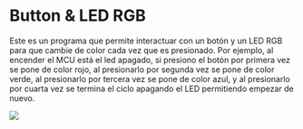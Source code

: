 # Button & LED RGB

Este es un programa que permite interactuar con un botón y un LED RGB para que cambie de color cada vez que es presionado. Por ejemplo, al encender el MCU está el led apagado, si presiono el botón por primera vez se pone de color rojo, al presionarlo por segunda vez se pone de color verde, al presionarlo por tercera vez se pone de color azul, y al presionarlo por cuarta vez se termina el ciclo apagando el LED permitiendo empezar de nuevo.

![](https://github.com/nstrappazzonc/CH552/blob/main/src/button_led_rgb/schematic.png?raw=true)
